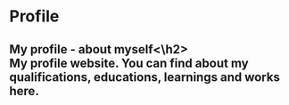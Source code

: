 # Profile
<h2 >My profile - about myself<\h2><br>
My profile website. You can find about my qualifications, educations, learnings and works here.
